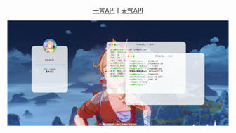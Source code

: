 <div>
    <p align="center"><a href="https://v1.hitokoto.cn">一言API</a>丨<a href="https://tianqiapi.com/api.php?style=tuskin=pitaya">天气API</a></p>
    <p><img alt="Demo.png" src="./Demo.png"></a></p>
</div>
